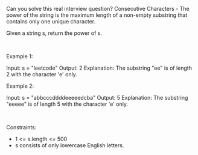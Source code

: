 Can you solve this real interview question? Consecutive Characters - The power of the string is the maximum length of a non-empty substring that contains only one unique character.

Given a string s, return the power of s.

 

Example 1:


Input: s = "leetcode"
Output: 2
Explanation: The substring "ee" is of length 2 with the character 'e' only.


Example 2:


Input: s = "abbcccddddeeeeedcba"
Output: 5
Explanation: The substring "eeeee" is of length 5 with the character 'e' only.


 

Constraints:

 * 1 <= s.length <= 500
 * s consists of only lowercase English letters.